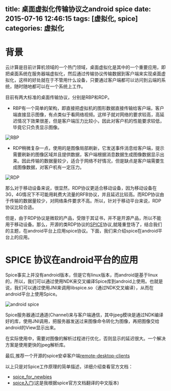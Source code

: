 title: 桌面虚拟化传输协议之android spice
date: 2015-07-16 12:46:15
tags: [虚拟化, spice]
categories: 虚拟化
---

# 背景
云计算是目前计算机领域的一个热门领域，桌面虚拟化是其中的一个重要应用，即把桌面系统在服务器端虚拟化，然后通过传输协议传输数据到客户端来实现桌面虚拟化，这样的好处就在于不管用什么设备，只要通过客户端都可以访问到云端的系统，随时随地都可以在一个系统上工作。

目前有两大标准的桌面传输协议，分别是RBP和RDP。
- RBP有一个简单的架构，即直接把虚拟机的图形数据直接传输给客户端，客户端直接显示图像，有点类似于看网络视频。这样子就对网络的要求较高，高延迟情况下效果很差，但是客户端压力比较小，因此对客户机的性能要求较低，毕竟它只负责显示图像。

![RBP](http://7xjtfr.com1.z0.glb.clouddn.com/android_spice_01.png)

- RDP稍微复杂一点，使用的是图像局部刷新，它发送事件消息给客户端，提示需要刷新的图像区域并且提供数据，客户端根据消息数据生成图像数据显示出来。因此传输的数据量较少，适合于网络不好情况，但是缺点是客户端需要生成图像数据，对客户机有一定压力。

![RDP](http://7xjtfr.com1.z0.glb.clouddn.com/android_spice_02.png)

那么对于移动设备来说，很显然，RDP协议更适合移动设备，因为移动设备在3G，4G情况下不可能用耗费大流量的RFB协议，并且延迟比较高。而RDP协议由于传输的数据量较少，对网络条件要求不高。所以，针对于移动平台来说，RDP协议比较合适。

但是，由于RDP协议是微软的产品，受限于其证书，并不是开源产品，所以不能用于移动设备。那么，开源的类RDP协议的[SPICE](http://www.spice-space.org)协议,就隆重登场了，结合我们的主题，在android平台上应用spice协议。下面，我们来介绍spice在android平台上的应用。

# SPICE 协议在android平台的应用
Spice事实上并没有android版本，但是它有linux版本，而android是基于linux的，所以，我们可以通过使用NDK来交叉编译Spice库到android上使用。也就是说，我们可以通过使用JNI来调用libspice.so（通过NDK交叉编译），从而在android平台上使用Spice。

![android spice](http://7xjtfr.com1.z0.glb.clouddn.com/android_spice_04.png)

Spice服务器通过通道(Channel)来与客户端通信，其中jpeg模块是通过NDK编译好的库，使用JNI调用，把服务器发送过来图像命令转化为图像，再把图像交给android的View显示出来。

在实际使用中，需要对图像的解析过程进行优化，否则显示的延迟很大。一个解决方案是使用更快的jpeg解析库。

最后,推荐一个开源的spice安卓客户端[remote-desktop-clients](https://github.com/iiordanov/remote-desktop-clients)

以上只是对Spice工作原理的简单描述，详细介绍查看官方文档：
- [spice_for_newbies](http://www.spice-space.org/docs/spice_for_newbies.pdf)
- [spice入门](http://xhansong.gitbooks.io/spice-guidebook/)(这是我根据spice官方文档翻译的中文版本)
